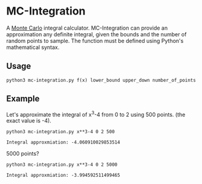 MC-Integration
============

A [Monte Carlo](https://en.wikipedia.org/wiki/Monte_Carlo_method) integral calculator. MC-Integration can provide an approximation any definite integral, given the bounds and the number of random points to sample. The function must be defined using Python's mathematical syntax.

Usage
------	

	python3 mc-integration.py f(x) lower_bound upper_down number_of_points

Example
-------

Let's approximate the integral of x<sup>3</sup>-4 from 0 to 2 using 500 points. (the exact value is -4). 

	python3 mc-integration.py x**3-4 0 2 500

	Integral approxmiation: -4.060910029853514

5000 points?

	python3 mc-integration.py x**3-4 0 2 5000

	Integral approxmiation: -3.994592511499465
